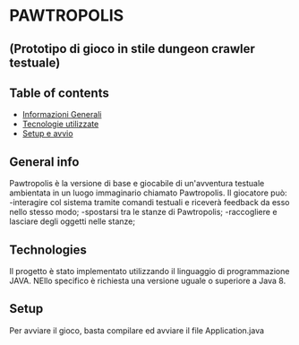 # PAWTROPOLIS
## (Prototipo di gioco in stile dungeon crawler testuale)

## Table of contents
* [Informazioni Generali](#general-info)
* [Tecnologie utilizzate](#technologies)
* [Setup e avvio](#setup)

## General info
Pawtropolis è la versione di base e giocabile di un'avventura testuale ambientata in un luogo immaginario chiamato Pawtropolis.
Il giocatore può:
-interagire col sistema tramite comandi testuali e riceverà feedback da esso nello stesso modo;
-spostarsi tra le stanze di Pawtropolis;
-raccogliere e lasciare degli oggetti nelle stanze;

## Technologies
Il progetto è stato implementato utilizzando il linguaggio di programmazione JAVA.
NEllo specifico è richiesta una versione uguale o superiore a Java 8.
	
## Setup
Per avviare il gioco, basta compilare ed avviare il file Application.java
